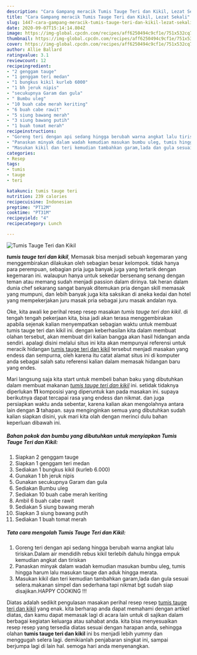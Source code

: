 ```yaml
---
description: "Cara Gampang meracik Tumis Tauge Teri dan Kikil, Lezat Sekali"
title: "Cara Gampang meracik Tumis Tauge Teri dan Kikil, Lezat Sekali"
slug: 1447-cara-gampang-meracik-tumis-tauge-teri-dan-kikil-lezat-sekali
date: 2020-09-07T15:14:14.804Z
image: https://img-global.cpcdn.com/recipes/aff6250494c9cf1e/751x532cq70/tumis-tauge-teri-dan-kikil-foto-resep-utama.jpg
thumbnail: https://img-global.cpcdn.com/recipes/aff6250494c9cf1e/751x532cq70/tumis-tauge-teri-dan-kikil-foto-resep-utama.jpg
cover: https://img-global.cpcdn.com/recipes/aff6250494c9cf1e/751x532cq70/tumis-tauge-teri-dan-kikil-foto-resep-utama.jpg
author: Allie Ballard
ratingvalue: 3.1
reviewcount: 12
recipeingredient:
- "2 genggam tauge"
- "1 genggam teri medan"
- "1 bungkus kikil kurleb 6000"
- "1 bh jeruk nipis"
- "secukupnya Garam dan gula"
- " Bumbu uleg"
- "10 buah cabe merah keriting"
- "6 buah cabe rawit"
- "5 siung bawang merah"
- "3 siung bawang putih"
- "1 buah tomat merah"
recipeinstructions:
- "Goreng teri dengan api sedang hingga berubah warna angkat lalu tiriskan.Dalam air mendidih rebus kikil terlebih dahulu hingga empuk kemudian angkat dan tiriskan"
- "Panaskan minyak dalam wadah kemudian masukan bumbu uleg, tumis hingga harum lalu masukan tauge dan aduk hingga merata."
- "Masukan kikil dan teri kemudian tambahkan garam,lada dan gula sesuai selera.makanan simpel dan sederhana tapi nikmat bgt sudah siap disajikan.HAPPY COOKING !!!"
categories:
- Resep
tags:
- tumis
- tauge
- teri

katakunci: tumis tauge teri 
nutrition: 239 calories
recipecuisine: Indonesian
preptime: "PT12M"
cooktime: "PT31M"
recipeyield: "4"
recipecategory: Lunch

---
```



![Tumis Tauge Teri dan Kikil](https://img-global.cpcdn.com/recipes/aff6250494c9cf1e/751x532cq70/tumis-tauge-teri-dan-kikil-foto-resep-utama.jpg)

<b><i>tumis tauge teri dan kikil</i></b>, Memasak bisa menjadi sebuah kegemaran yang menggembirakan dilakukan oleh sebagian besar kelompok. tidak hanya para perempuan, sebagian pria juga banyak juga yang tertarik dengan kegemaran ini. walaupun hanya untuk sekedar bersenang senang dengan teman atau memang sudah menjadi passion dalam dirinya. tak heran dalam dunia chef sekarang sangat banyak ditemukan pria dengan skill memasak yang mumpuni, dan lebih banyak juga kita saksikan di aneka kedai dan hotel yang mempekerjakan juru masak pria sebagai juru masak andalan nya.



Oke, kita awali ke perihal resep resep masakan <i>tumis tauge teri dan kikil</i>. di tengah tengah pekerjaan kita, bisa jadi akan terasa menggembirakan apabila sejenak kalian menyempatkan sebagian waktu untuk membuat tumis tauge teri dan kikil ini. dengan keberhasilan kita dalam membuat olahan tersebut, akan membuat diri kalian bangga akan hasil hidangan anda sendiri. apalagi disini melalui situs ini kita akan mempunyai referensi untuk meracik hidangan <u>tumis tauge teri dan kikil</u> tersebut menjadi masakan yang endess dan sempurna, oleh karena itu catat alamat situs ini di komputer anda sebagai salah satu referensi kalian dalam memasak hidangan baru yang endes.


Mari langsung saja kita start untuk membeli bahan baku yang dibutuhkan dalam membuat makanan <u><i>tumis tauge teri dan kikil</i></u> ini. setidak tidaknya diperlukan <b>11</b> komposisi yang diperuntuk kan pada masakan ini. supaya berikutnya dapat tercapai rasa yang endess dan nikmat. dan juga persiapkan waktu anda sebentar, karena kalian akan mengolahnya antara lain dengan <b>3</b> tahapan. saya menginginkan semua yang dibutuhkan sudah kalian siapkan disini, yuk mari kita olah dengan merinci dulu bahan keperluan dibawah ini.

<!--inarticleads1-->

##### Bahan pokok dan bumbu yang dibutuhkan untuk menyiapkan Tumis Tauge Teri dan Kikil:

1. Siapkan 2 genggam tauge
1. Siapkan 1 genggam teri medan
1. Sediakan 1 bungkus kikil (kurleb 6.000)
1. Gunakan 1 bh jeruk nipis
1. Gunakan secukupnya Garam dan gula
1. Sediakan  Bumbu uleg
1. Sediakan 10 buah cabe merah keriting
1. Ambil 6 buah cabe rawit
1. Sediakan 5 siung bawang merah
1. Siapkan 3 siung bawang putih
1. Sediakan 1 buah tomat merah




<!--inarticleads2-->

##### Tata cara mengolah Tumis Tauge Teri dan Kikil:

1. Goreng teri dengan api sedang hingga berubah warna angkat lalu tiriskan.Dalam air mendidih rebus kikil terlebih dahulu hingga empuk kemudian angkat dan tiriskan
1. Panaskan minyak dalam wadah kemudian masukan bumbu uleg, tumis hingga harum lalu masukan tauge dan aduk hingga merata.
1. Masukan kikil dan teri kemudian tambahkan garam,lada dan gula sesuai selera.makanan simpel dan sederhana tapi nikmat bgt sudah siap disajikan.HAPPY COOKING !!!




Diatas adalah sedikit pengulasan masakan perihal resep resep <u>tumis tauge teri dan kikil</u> yang enak. kita berharap anda dapat memahami dengan artikel diatas, dan kamu dapat memasak lagi di acara lain untuk di sajikan dalam berbagai kegiatan keluarga atau sahabat anda. kita bisa menyesuaikan resep resep yang tersedia diatas sesuai dengan harapan anda, sehingga olahan <b>tumis tauge teri dan kikil</b> ini bs menjadi lebih yummy dan menggugah selera lagi. demikianlah penjabaran singkat ini, sampai berjumpa lagi di lain hal. semoga hari anda menyenangkan.
